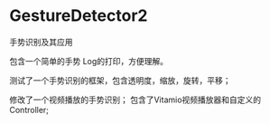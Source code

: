 # GestureDetector2
手势识别及其应用

包含一个简单的手势 Log的打印，方便理解。


测试了一个手势识别的框架，包含透明度，缩放，旋转，平移；


修改了一个视频播放的手势识别； 包含了Vitamio视频播放器和自定义的Controller;

